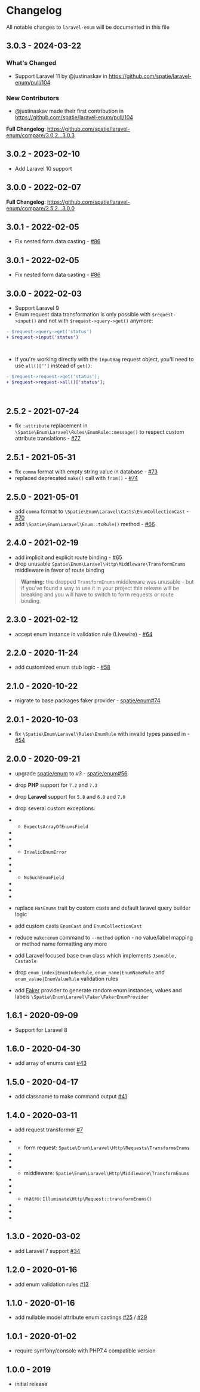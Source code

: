 # Changelog

All notable changes to `laravel-enum` will be documented in this file

## 3.0.3 - 2024-03-22

### What's Changed

* Support Laravel 11 by @justinaskav in https://github.com/spatie/laravel-enum/pull/104

### New Contributors

* @justinaskav made their first contribution in https://github.com/spatie/laravel-enum/pull/104

**Full Changelog**: https://github.com/spatie/laravel-enum/compare/3.0.2...3.0.3

## 3.0.2 - 2023-02-10

- Add Laravel 10 support

## 3.0.0 - 2022-02-07

**Full Changelog**: https://github.com/spatie/laravel-enum/compare/2.5.2...3.0.0

## 3.0.1 - 2022-02-05

- Fix nested form data casting - [#86](https://github.com/spatie/laravel-enum/pull/86)

## 3.0.1 - 2022-02-05

- Fix nested form data casting - [#86](https://github.com/spatie/laravel-enum/pull/86)

## 3.0.0 - 2022-02-03

- Support Laravel 9
- Enum request data transformation is only possible with `$request->input()` and not with `$request->query->get()` anymore:

```diff
- $request->query->get('status')
+ $request->input('status')




```
- If you're working directly with the `InputBag` request object, you'll need to use `all()['']` instead of `get()`:

```diff
- $request->request->get('status');
+ $request->request->all()['status'];




```
## 2.5.2 - 2021-07-24

- fix `:attribute` replacement in `\Spatie\Enum\Laravel\Rules\EnumRule::message()` to respect custom attribute translations - [#77](https://github.com/spatie/laravel-enum/pull/77)

## 2.5.1 - 2021-05-31

- fix `comma` format with empty string value in database - [#73](https://github.com/spatie/laravel-enum/pull/73)
- replaced deprecated `make()` call with `from()` - [#74](https://github.com/spatie/laravel-enum/pull/74)

## 2.5.0 - 2021-05-01

- add `comma` format to `\Spatie\Enum\Laravel\Casts\EnumCollectionCast` - [#70](https://github.com/spatie/laravel-enum/pull/70)
- add `\Spatie\Enum\Laravel\Enum::toRule()` method - [#66](https://github.com/spatie/laravel-enum/pull/66)

## 2.4.0 - 2021-02-19

- add implicit and explicit route binding - [#65](https://github.com/spatie/laravel-enum/pull/65)
- drop unusable `Spatie\Enum\Laravel\Http\Middleware\TransformEnums` middleware in favor of route binding

> **Warning:** the dropped `TransformEnums` middleware was unusable - but if you've found a way to use it in your project this release will be breaking and you will have to switch to form requests or route binding.

## 2.3.0 - 2021-02-12

- accept enum instance in validation rule (Livewire) - [#64](https://github.com/spatie/laravel-enum/pull/64)

## 2.2.0 - 2020-11-24

- add customized enum stub logic - [#58](https://github.com/spatie/laravel-enum/pull/58)

## 2.1.0 - 2020-10-22

- migrate to base packages faker provider - [spatie/enum#74](https://github.com/spatie/enum/pull/74)

## 2.0.1 - 2020-10-03

- fix `\Spatie\Enum\Laravel\Rules\EnumRule` with invalid types passed in - [#54](https://github.com/spatie/laravel-enum/pull/54)

## 2.0.0 - 2020-09-21

- upgrade [spatie/enum](https://github.com/spatie/enum) to *v3* - [spatie/enum#56](https://github.com/spatie/enum/pull/56)
- drop **PHP** support for `7.2` and `7.3`
- drop **Laravel** support for `5.8` and `6.0` and `7.0`
- drop several custom exceptions:
- - `ExpectsArrayOfEnumsField`
  
- 
- 
- - `InvalidEnumError`
  
- 
- 
- - `NoSuchEnumField`
  
- 
- 
- 
- replace `HasEnums` trait by custom casts and default laravel query builder logic
- add custom casts `EnumCast` and `EnumCollectionCast`
- reduce `make:enum` command to `--method` option - no value/label mapping or method name formatting any more
- add Laravel focused base `Enum` class which implements `Jsonable, Castable`
- drop `enum_index|EnumIndexRule`, `enum_name|EnumNameRule` and `enum_value|EnumValueRule` validation rules
- add [Faker](https://github.com/fzaninotto/Faker) provider to generate random enum instances, values and labels `\Spatie\Enum\Laravel\Faker\FakerEnumProvider`

## 1.6.1 - 2020-09-09

- Support for Laravel 8

## 1.6.0 - 2020-04-30

- add array of enums cast [#43](https://github.com/spatie/laravel-enum/pull/43)

## 1.5.0 - 2020-04-17

- add classname to make command output [#41](https://github.com/spatie/laravel-enum/pull/41)

## 1.4.0 - 2020-03-11

- add request transformer [#7](https://github.com/spatie/laravel-enum/pull/7)
- - form request: `Spatie\Enum\Laravel\Http\Requests\TransformsEnums`
  
- 
- 
- - middleware: `Spatie\Enum\Laravel\Http\Middleware\TransformEnums`
  
- 
- 
- - macro: `Illuminate\Http\Request::transformEnums()`
  
- 
- 
- 

## 1.3.0 - 2020-03-02

- add Laravel 7 support [#34](https://github.com/spatie/laravel-enum/pull/34)

## 1.2.0 - 2020-01-16

- add enum validation rules [#13](https://github.com/spatie/laravel-enum/pull/13)

## 1.1.0 - 2020-01-16

- add nullable model attribute enum castings [#25](https://github.com/spatie/laravel-enum/pull/25) / [#29](https://github.com/spatie/laravel-enum/pull/29)

## 1.0.1 - 2020-01-02

- require symfony/console with PHP7.4 compatible version

## 1.0.0 - 2019

- initial release
